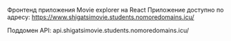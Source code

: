 Фронтенд приложения Movie explorer на React
Приложение доступно по адресу: https://www.shigatsimovie.students.nomoredomains.icu/

Поддомен API: api.shigatsimovie.students.nomoredomains.icu/
